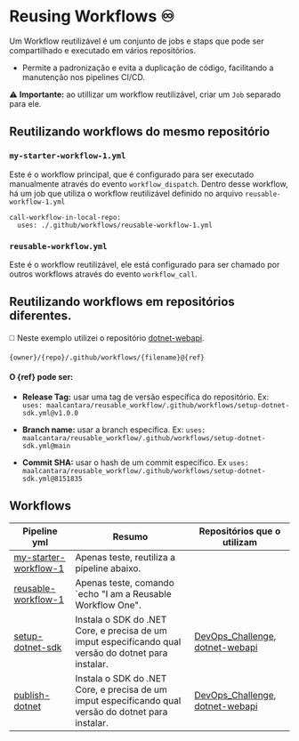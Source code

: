 # Reusing Workflows ♾️

Um Workflow reutilizável é um conjunto de jobs e staps que pode ser compartilhado e executado em vários repositórios. 

- Permite a padronização e evita a duplicação de código, facilitando a manutenção nos pipelines CI/CD.

⚠️ **Importante:** ao utillizar um workflow reutilizável, criar um `Job` separado para ele.

## Reutilizando workflows do mesmo repositório

### `my-starter-workflow-1.yml`
Este é o workflow principal, que é configurado para ser executado manualmente através do evento `workflow_dispatch`. Dentro desse workflow, há um job que utiliza o workflow reutilizável definido no arquivo `reusable-workflow-1.yml`
```
call-workflow-in-local-repo:
  uses: ./.github/workflows/reusable-workflow-1.yml
```

### `reusable-workflow.yml`
Este é o workflow reutilizável, ele está configurado para ser chamado por outros workflows através do evento `workflow_call`.

## Reutilizando workflows em repositórios diferentes.
◻️ Neste exemplo utilizei o repositório [dotnet-webapi](https://github.com/maalcantara/dotnet-webapi).

```
{owner}/{repo}/.github/workflows/{filename}@{ref}
```
#### O {ref} pode ser:

- **Release Tag:** usar uma tag de versão específica do repositório. Ex: `uses: maalcantara/reusable_workflow/.github/workflows/setup-dotnet-sdk.yml@v1.0.0`

- **Branch name:** usar a branch específica. Ex: `uses: maalcantara/reusable_workflow/.github/workflows/setup-dotnet-sdk.yml@main`

- **Commit SHA:** usar o hash de um commit específico. Ex `uses: maalcantara/reusable_workflow/.github/workflows/setup-dotnet-sdk.yml@8151835`

## Workflows
| Pipeline yml       | Resumo          | Repositórios que o utilizam|
|-------------------|-----------------|-------------------|
| [my-starter-workflow-1](https://github.com/maalcantara/reusable_workflow/blob/main/.github/workflows/my-starter-workflow-1.yml) | Apenas teste, reutiliza a pipeline abaixo.| |
| [reusable-workflow-1](https://github.com/maalcantara/reusable_workflow/blob/main/.github/workflows/reusable-workflow-1.yml) | Apenas teste, comando `echo "I am a Reusable Workflow One".| |
| [setup-dotnet-sdk](https://github.com/maalcantara/reusable_workflow/blob/main/.github/workflows/setup-dotnet-sdk.yml) | Instala o SDK do .NET Core, e precisa de um imput especificando qual versão do dotnet para instalar.| [DevOps_Challenge](https://github.com/maalcantara/DevOps_Challenge/tree/reusable-workflows), [dotnet-webapi](https://github.com/maalcantara/dotnet-webapi)|
| [publish-dotnet](https://github.com/maalcantara/reusable_workflow/blob/main/.github/workflows/publish-dotnet.yml) | Instala o SDK do .NET Core, e precisa de um imput especificando qual versão do dotnet para instalar.| [DevOps_Challenge](https://github.com/maalcantara/DevOps_Challenge/tree/reusable-workflows), [dotnet-webapi](https://github.com/maalcantara/dotnet-webapi)|